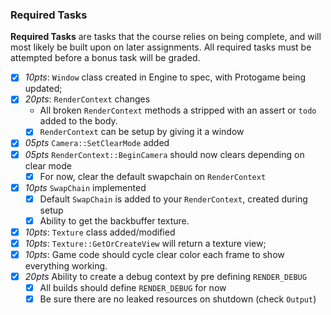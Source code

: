 ### Required Tasks
**Required Tasks** are tasks that the course relies on being complete, and will most likely be built upon on later assignments.  All required tasks must be attempted before a bonus task will be graded. 

- [x] *10pts*: `Window` class created in Engine to spec, with Protogame being updated; 
- [x] *20pts*: `RenderContext` changes
    - All broken `RenderContext` methods a stripped with an assert or `todo` added to the body.
    - [x] `RenderContext` can be setup by giving it a window
- [x]  *05pts* `Camera::SetClearMode` added
- [x] *05pts* `RenderContext::BeginCamera` should now clears depending on clear mode 
    - [x] For  now, clear the default swapchain on `RenderContext`
- [x] *10pts* `SwapChain` implemented
    - [x] Default `SwapChain` is added to your `RenderContext`, created during setup
    - [x] Ability to get the backbuffer texture.
- [x] *10pts*: `Texture` class added/modified
- [x] *10pts*: `Texture::GetOrCreateView` will return a texture view;    
- [x] *10pts*: Game code should cycle clear color each frame to show everything working. 
- [x] *20pts* Ability to create a debug context by pre defining `RENDER_DEBUG`
    - [x] All builds should define `RENDER_DEBUG` for now
    - [x] Be sure there are no leaked resources on shutdown (check `Output`)